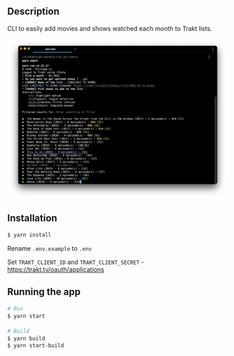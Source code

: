 ## Description

CLI to easily add movies and shows watched each month to Trakt lists.

![screenshot](https://github.com/iFonny/trakt-monthly-list/blob/assets/screenshot.png)

## Installation

```bash
$ yarn install
```

Rename `.env.example` to `.env`

Set `TRAKT_CLIENT_ID` and `TRAKT_CLIENT_SECRET` - https://trakt.tv/oauth/applications

## Running the app

```bash
# Run
$ yarn start

# Build
$ yarn build
$ yarn start-build
```
